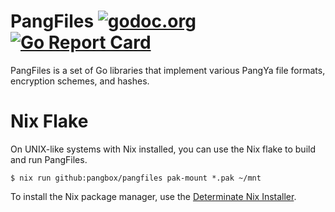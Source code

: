 # PangFiles [![godoc.org](https://img.shields.io/badge/godoc-reference-5272B4.svg?style=flat-square)](https://godoc.org/github.com/pangbox/pangfiles) [![Go Report Card](https://goreportcard.com/badge/github.com/pangbox/pangfiles)](https://goreportcard.com/report/github.com/pangbox/pangfiles)

PangFiles is a set of Go libraries that implement various PangYa file formats, encryption schemes, and hashes.

# Nix Flake

On UNIX-like systems with Nix installed, you can use the Nix flake to build and run PangFiles.

```shell
$ nix run github:pangbox/pangfiles pak-mount *.pak ~/mnt
```

To install the Nix package manager, use the [Determinate Nix Installer][1].

[1]: https://github.com/DeterminateSystems/nix-installer "The Determinate Nix Installer"
